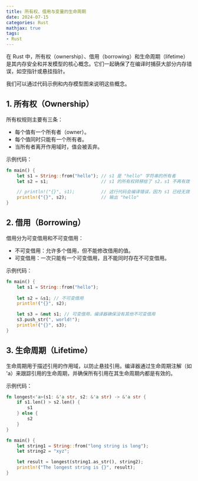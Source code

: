 ```yaml
---
title: 所有权、借用与变量的生命周期
date: 2024-07-15
categories: Rust
mathjax: true
tags: 
- Rust
---
```


在 Rust 中，所有权（ownership）、借用（borrowing）和生命周期（lifetime）是其内存安全和并发模型的核心概念。它们一起确保了在编译时捕获大部分内存错误，如空指针或悬挂指针。

我们可以通过代码示例和内存模型图来说明这些概念。

## 1. 所有权（Ownership）

所有权规则主要有三条：

* 每个值有一个所有者（owner）。
* 每个值同时只能有一个所有者。
* 当所有者离开作用域时，值会被丢弃。

示例代码：

```rust
fn main() {
    let s1 = String::from("hello"); // s1 是 "hello" 字符串的所有者
    let s2 = s1;                    // s1 的所有权转移给了 s2，s1 不再有效

    // println!("{}", s1);          // 这行代码会编译错误，因为 s1 已经无效
    println!("{}", s2);             // 输出 "hello"
}
```

## 2. 借用（Borrowing）

借用分为可变借用和不可变借用：

* 不可变借用：允许多个借用，但不能修改借用的值。
* 可变借用：一次只能有一个可变借用，且不能同时存在不可变借用。

示例代码：

```rust
fn main() {
    let s1 = String::from("hello");
    
    let s2 = &s1; // 不可变借用
    println!("{}", s2);

    let s3 = &mut s1; // 可变借用，编译器确保没有其他不可变借用
    s3.push_str(", world!");
    println!("{}", s3);
}
```

## 3. 生命周期（Lifetime）

生命周期用于描述引用的作用域，以防止悬挂引用。编译器通过生命周期注解（如 'a）来跟踪引用的生命周期，并确保所有引用在其生命周期内都是有效的。

示例代码：

```rust
fn longest<'a>(s1: &'a str, s2: &'a str) -> &'a str {
    if s1.len() > s2.len() {
        s1
    } else {
        s2
    }
}

fn main() {
    let string1 = String::from("long string is long");
    let string2 = "xyz";

    let result = longest(string1.as_str(), string2);
    println!("The longest string is {}", result);
}
```
